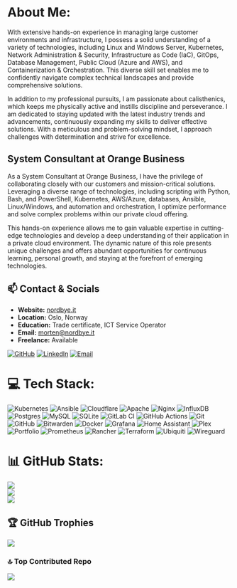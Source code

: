# About Me:
With extensive hands-on experience in managing large customer environments and infrastructure, I possess a solid understanding of a variety of technologies, including Linux and Windows Server, Kubernetes, Network Administration & Security, Infrastructure as Code (IaC), GitOps, Database Management, Public Cloud (Azure and AWS), and Containerization & Orchestration. This diverse skill set enables me to confidently navigate complex technical landscapes and provide comprehensive solutions.

In addition to my professional pursuits, I am passionate about calisthenics, which keeps me physically active and instills discipline and perseverance. I am dedicated to staying updated with the latest industry trends and advancements, continuously expanding my skills to deliver effective solutions. With a meticulous and problem-solving mindset, I approach challenges with determination and strive for excellence.

## System Consultant at Orange Business

As a System Consultant at Orange Business, I have the privilege of collaborating closely with our customers and mission-critical solutions. Leveraging a diverse range of technologies, including scripting with Python, Bash, and PowerShell, Kubernetes, AWS/Azure, databases, Ansible, Linux/Windows, and automation and orchestration, I optimize performance and solve complex problems within our private cloud offering.

This hands-on experience allows me to gain valuable expertise in cutting-edge technologies and develop a deep understanding of their application in a private cloud environment. The dynamic nature of this role presents unique challenges and offers abundant opportunities for continuous learning, personal growth, and staying at the forefront of emerging technologies.

## 📫 Contact & Socials

- **Website:** [nordbye.it](https://nordbye.it)  
- **Location:** Oslo, Norway  
- **Education:** Trade certificate, ICT Service Operator  
- **Email:** [morten@nordbye.it](mailto:morten@nordbye.it)  
- **Freelance:** Available  

[![GitHub](https://img.shields.io/badge/GitHub-181717.svg?style=for-the-badge&logo=github&logoColor=white)](https://github.com/AmpliFire004) [![LinkedIn](https://img.shields.io/badge/LinkedIn-0077B5.svg?style=for-the-badge&logo=linkedin&logoColor=white)](https://linkedin.com/in/morten-nordbye-325bb71bb) [![Email](https://img.shields.io/badge/Email-D14836.svg?style=for-the-badge&logo=gmail&logoColor=white)](mailto:morten@nordbye.it)


# 💻 Tech Stack:
![Kubernetes](https://img.shields.io/badge/kubernetes-%23326ce5.svg?style=for-the-badge&logo=kubernetes&logoColor=white) ![Ansible](https://img.shields.io/badge/ansible-%231A1918.svg?style=for-the-badge&logo=ansible&logoColor=white) ![Cloudflare](https://img.shields.io/badge/Cloudflare-F38020?style=for-the-badge&logo=Cloudflare&logoColor=white) ![Apache](https://img.shields.io/badge/apache-%23D42029.svg?style=for-the-badge&logo=apache&logoColor=white) ![Nginx](https://img.shields.io/badge/nginx-%23009639.svg?style=for-the-badge&logo=nginx&logoColor=white) ![InfluxDB](https://img.shields.io/badge/InfluxDB-22ADF6?style=for-the-badge&logo=InfluxDB&logoColor=white) ![Postgres](https://img.shields.io/badge/postgres-%23316192.svg?style=for-the-badge&logo=postgresql&logoColor=white) ![MySQL](https://img.shields.io/badge/mysql-4479A1.svg?style=for-the-badge&logo=mysql&logoColor=white) ![SQLite](https://img.shields.io/badge/sqlite-%2307405e.svg?style=for-the-badge&logo=sqlite&logoColor=white) ![GitLab CI](https://img.shields.io/badge/gitlab%20CI-%23181717.svg?style=for-the-badge&logo=gitlab&logoColor=white) ![GitHub Actions](https://img.shields.io/badge/github%20actions-%232671E5.svg?style=for-the-badge&logo=githubactions&logoColor=white) ![Git](https://img.shields.io/badge/git-%23F05033.svg?style=for-the-badge&logo=git&logoColor=white) ![GitHub](https://img.shields.io/badge/github-%23121011.svg?style=for-the-badge&logo=github&logoColor=white) ![Bitwarden](https://img.shields.io/badge/bitwarden-%23175DDC.svg?style=for-the-badge&logo=bitwarden&logoColor=white) ![Docker](https://img.shields.io/badge/docker-%230db7ed.svg?style=for-the-badge&logo=docker&logoColor=white) ![Grafana](https://img.shields.io/badge/grafana-%23F46800.svg?style=for-the-badge&logo=grafana&logoColor=white) ![Home Assistant](https://img.shields.io/badge/home%20assistant-%2341BDF5.svg?style=for-the-badge&logo=home-assistant&logoColor=white) ![Plex](https://img.shields.io/badge/plex-%23E5A00D.svg?style=for-the-badge&logo=plex&logoColor=white) ![Portfolio](https://img.shields.io/badge/Portfolio-%23000000.svg?style=for-the-badge&logo=firefox&logoColor=#FF7139) ![Prometheus](https://img.shields.io/badge/Prometheus-E6522C?style=for-the-badge&logo=Prometheus&logoColor=white) ![Rancher](https://img.shields.io/badge/rancher-%230075A8.svg?style=for-the-badge&logo=rancher&logoColor=white) ![Terraform](https://img.shields.io/badge/terraform-%235835CC.svg?style=for-the-badge&logo=terraform&logoColor=white) ![Ubiquiti](https://img.shields.io/badge/ubiquiti-%230559C9.svg?style=for-the-badge&logo=ubiquiti&logoColor=white) ![Wireguard](https://img.shields.io/badge/wireguard-%2388171A.svg?style=for-the-badge&logo=wireguard&logoColor=white)
# 📊 GitHub Stats:
![](https://github-readme-stats.vercel.app/api?username=mortennordbye&theme=nord&hide_border=false&include_all_commits=true&count_private=true)<br/>
![](https://nirzak-streak-stats.vercel.app/?user=mortennordbye&theme=nord&hide_border=false)<br/>
![](https://github-readme-stats.vercel.app/api/top-langs/?username=mortennordbye&theme=nord&hide_border=false&include_all_commits=true&count_private=true&layout=compact)

## 🏆 GitHub Trophies
![](https://github-profile-trophy.vercel.app/?username=mortennordbye&theme=nord&no-frame=false&no-bg=false&margin-w=4)

### 🔝 Top Contributed Repo
![](https://github-contributor-stats.vercel.app/api?username=mortennordbye&limit=5&theme=dark&combine_all_yearly_contributions=true)